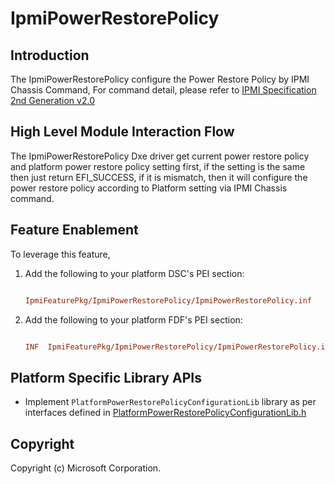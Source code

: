 # IpmiPowerRestorePolicy

## Introduction

The IpmiPowerRestorePolicy configure the Power Restore Policy by IPMI Chassis Command, For command detail, please refer to [IPMI Specification 2nd Generation v2.0](https://www.intel.com/content/dam/www/public/us/en/documents/product-briefs/ipmi-second-gen-interface-spec-v2-rev1-1.pdf)

## High Level Module Interaction Flow

The IpmiPowerRestorePolicy Dxe driver get current power restore policy and platform power restore policy setting first, if
the setting is the same then just return EFI_SUCCESS, if it is mismatch, then it will configure the power restore policy
according to Platform setting via IPMI Chassis command.

## Feature Enablement

To leverage this feature,

1. Add the following to your platform DSC's PEI section:

    ```ini

    IpmiFeaturePkg/IpmiPowerRestorePolicy/IpmiPowerRestorePolicy.inf

    ```

2. Add the following to your platform FDF's PEI section:

    ```ini

    INF  IpmiFeaturePkg/IpmiPowerRestorePolicy/IpmiPowerRestorePolicy.inf

    ```

## Platform Specific Library APIs

- Implement `PlatformPowerRestorePolicyConfigurationLib` library as per interfaces defined in [PlatformPowerRestorePolicyConfigurationLib.h](../Include/Library/PlatformPowerRestorePolicyConfigurationLib.h)

## Copyright

Copyright (c) Microsoft Corporation.
